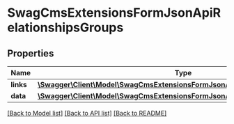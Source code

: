 # SwagCmsExtensionsFormJsonApiRelationshipsGroups

## Properties
Name | Type | Description | Notes
------------ | ------------- | ------------- | -------------
**links** | [**\Swagger\Client\Model\SwagCmsExtensionsFormJsonApiRelationshipsGroupsLinks**](SwagCmsExtensionsFormJsonApiRelationshipsGroupsLinks.md) |  | [optional] 
**data** | [**\Swagger\Client\Model\SwagCmsExtensionsFormJsonApiRelationshipsGroupsData[]**](SwagCmsExtensionsFormJsonApiRelationshipsGroupsData.md) |  | [optional] 

[[Back to Model list]](../../README.md#documentation-for-models) [[Back to API list]](../../README.md#documentation-for-api-endpoints) [[Back to README]](../../README.md)

